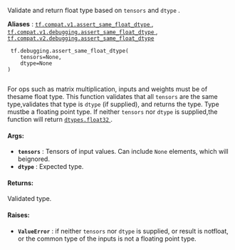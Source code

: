 Validate and return float type based on  `tensors`  and  `dtype` .

**Aliases** : [ `tf.compat.v1.assert_same_float_dtype` ](/api_docs/python/tf/debugging/assert_same_float_dtype), [ `tf.compat.v1.debugging.assert_same_float_dtype` ](/api_docs/python/tf/debugging/assert_same_float_dtype), [ `tf.compat.v2.debugging.assert_same_float_dtype` ](/api_docs/python/tf/debugging/assert_same_float_dtype)

```
 tf.debugging.assert_same_float_dtype(
    tensors=None,
    dtype=None
)
 
```

For ops such as matrix multiplication, inputs and weights must be of thesame float type. This function validates that all  `tensors`  are the same type,validates that type is  `dtype`  (if supplied), and returns the type. Type mustbe a floating point type. If neither  `tensors`  nor  `dtype`  is supplied,the function will return [ `dtypes.float32` ](https://tensorflow.google.cn/api_docs/python/tf/dtypes#float32).

#### Args:
- **`tensors`** : Tensors of input values. Can include  `None`  elements, which will beignored.
- **`dtype`** : Expected type.


#### Returns:
Validated type.

#### Raises:
- **`ValueError`** : if neither  `tensors`  nor  `dtype`  is supplied, or result is notfloat, or the common type of the inputs is not a floating point type.

